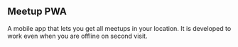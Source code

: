 ## Meetup PWA


A mobile app that lets you get all meetups in your location. It is developed to work even when you are offline on second visit.
